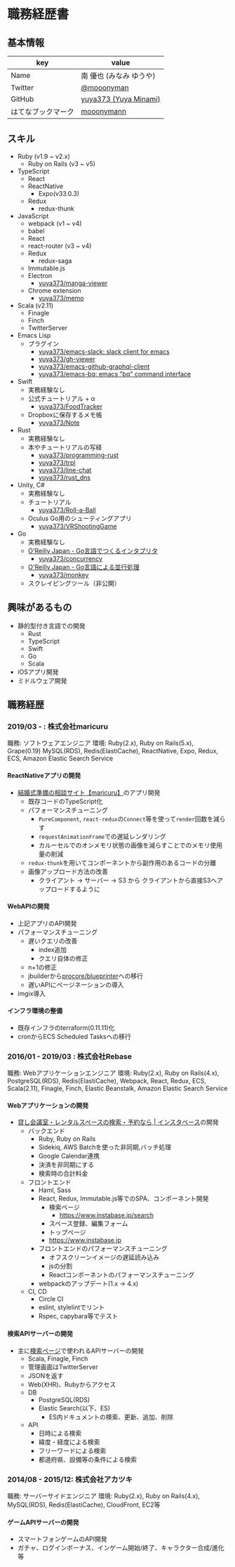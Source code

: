 # 職務経歴書

## 基本情報

|key|value|
|---|-----|
|Name|南 優也 (みなみ ゆうや)|
|Twitter|[@mooonyman](https://mobile.twitter.com/mooonyman)|
|GitHub|[yuya373 (Yuya Minami)](https://github.com/yuya373)|
|はてなブックマーク|[mooonymann](http://b.hatena.ne.jp/mooonymann/)|

## スキル

- Ruby (v1.9 ~ v2.x)
  - Ruby on Rails (v3 ~ v5)
- TypeScript
  - React
  - ReactNative
    - Expo(v33.0.3)
  - Redux
    - redux-thunk
- JavaScript
  - webpack (v1 ~ v4)
  - babel
  - React
  - react-router (v3 ~ v4)
  - Redux
    - redux-saga
  - Immutable.js
  - Electron
    - [yuya373/manga-viewer](https://github.com/yuya373/manga-viewer)
  - Chrome extension
    - [yuya373/memo](https://github.com/yuya373/memo)
- Scala (v2.11)
  - Finagle
  - Finch
  - TwitterServer
- Emacs Lisp
  - プラグイン
    - [yuya373/emacs-slack: slack client for emacs](https://github.com/yuya373/emacs-slack)
    - [yuya373/gh-viewer](https://github.com/yuya373/gh-viewer)
    - [yuya373/emacs-github-graphql-client](https://github.com/yuya373/emacs-github-graphql-client)
    - [yuya373/emacs-bq: emacs "bq" command interface](https://github.com/yuya373/emacs-bq)
- Swift
  - 実務経験なし
  - 公式チュートリアル + α
    - [yuya373/FoodTracker](https://github.com/yuya373/FoodTracker)
  - Dropboxに保存するメモ帳
    - [yuya373/Note](https://github.com/yuya373/Note)
- Rust
  - 実務経験なし
  - 本やチュートリアルの写経
    - [yuya373/programming-rust](https://github.com/yuya373/programming-rust)
    - [yuya373/trpl](https://github.com/yuya373/trpl)
    - [yuya373/line-chat](https://github.com/yuya373/line-chat)
    - [yuya373/rust_dns](https://github.com/yuya373/rust_dns)
- Unity, C#
  - 実務経験なし
  - チュートリアル
    - [yuya373/Roll-a-Ball](https://github.com/yuya373/Roll-a-Ball)
  - Oculus Go用のシューティングアプリ
    - [yuya373/VRShootingGame](https://github.com/yuya373/VRShootingGame)
- Go
  - 実務経験なし
  - [O'Reilly Japan - Go言語でつくるインタプリタ](https://www.oreilly.co.jp/books/9784873118222/)
    - [yuya373/concurrency](https://github.com/yuya373/concurrency)
  - [O'Reilly Japan - Go言語による並行処理](https://www.oreilly.co.jp/books/9784873118468/)
    - [yuya373/monkey](https://github.com/yuya373/monkey)
  - スクレイピングツール（非公開）

## 興味があるもの
- 静的型付き言語での開発
  - Rust
  - TypeScript
  - Swift
  - Go
  - Scala
- iOSアプリ開発
- ミドルウェア開発

## 職務経歴

### 2019/03 - : 株式会社maricuru
職務: ソフトウェアエンジニア
環境: Ruby(2.x), Ruby on Rails(5.x), Grape(0.19) MySQL(RDS), Redis(ElastiCache), ReactNative, Expo, Redux, ECS, Amazon Elastic Search Service

#### ReactNativeアプリの開発
- [結婚式準備の相談サイト【maricuru】](https://maricuru.com/pages/app/)のアプリ開発
  - 既存コードのTypeScript化
  - パフォーマンスチューニング
    - `PureComponent`, `react-redux`の`Connect`等を使って`render`回数を減らす
    - `requestAnimationFrame`での遅延レンダリング
    - カルーセルでのオンメモリ状態の画像を減らすことでのメモリ使用量の削減
  - `redux-thunk`を用いてコンポーネントから副作用のあるコードの分離
  - 画像アップロード方法の改善
    - クライアント → サーバー → S3 から クライアントから直接S3へアップロードするように
  

#### WebAPIの開発
- 上記アプリのAPI開発
- パフォーマンスチューニング
  - 遅いクエリの改善
    - index追加
    - クエリ自体の修正
  - n+1の修正
  - jbuilderから[procore/blueprinter](https://github.com/procore/blueprinter)への移行
  - 遅いAPIにページネーションの導入
- imgix導入

#### インフラ環境の整備
- 既存インフラのterraform(0.11.11)化
- cronからECS Scheduled Tasksへの移行


### 2016/01 - 2019/03 : 株式会社Rebase
職務: Webアプリケーションエンジニア
環境: Ruby(2.x), Ruby on Rails(4.x), PostgreSQL(RDS), Redis(ElastiCache), Webpack, React, Redux, ECS, Scala(2.11), Finagle, Finch, Elastic Beanstalk, Amazon Elastic Search Service

#### Webアプリケーションの開発
- [貸し会議室・レンタルスペースの検索・予約なら | インスタベース](https://www.instabase.jp/)の開発
  - バックエンド
    - Ruby, Ruby on Rails
    - Sidekiq, AWS Batchを使った非同期,バッチ処理
    - Google Calendar連携
    - 決済を非同期にする
    - 検索時の合計料金
  - フロントエンド
    - Haml, Sass
    - React, Redux, Immutable.js等でのSPA、コンポーネント開発
      - 検索ページ
        - https://www.instabase.jp/search
      - スペース登録、編集フォーム
      - トップページ
       - https://www.instabase.jp
    - フロントエンドのパフォーマンスチューニング
      - オフスクリーンイメージの遅延読み込み
      - jsの分割
      - Reactコンポーネントのパフォーマンスチューニング
    - webpackのアップデート(1.x -> 4.x)
  - CI, CD
    - Circle CI
    - eslint, stylelintでリント
    - Rspec, capybara等でテスト

#### 検索APIサーバーの開発
- 主に[検索ページ](https://www.instabase.jp/search)で使われるAPIサーバーの開発
  - Scala, Finagle, Finch
  - 管理画面はTwitterServer
  - JSONを返す
  - Web(XHR)、Rubyからアクセス
  - DB
    - PostgreSQL(RDS)
    - Elastic Search(以下、ES)
      - ES内ドキュメントの検索、更新、追加、削除
  - API
    - 日時による検索
    - 緯度・経度による検索
    - フリーワードによる検索
    - 都道府県、設備等の条件による検索

### 2014/08 - 2015/12: 株式会社アカツキ
職務: サーバーサイドエンジニア
環境: Ruby(2.x), Ruby on Rails(4.x), MySQL(RDS), Redis(ElastiCache), CloudFront, EC2等

#### ゲームAPIサーバーの開発
- スマートフォンゲームのAPI開発
- ガチャ、ログインボーナス、インゲーム開始/終了、キャラクター合成/進化等
